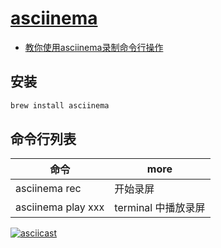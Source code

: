 # [asciinema](https://asciinema.org/)

- [教你使用asciinema录制命令行操作](https://zhuanlan.zhihu.com/p/28423868)

## 安装

```bash
brew install asciinema
```

## 命令行列表

| 命令               | more                |
| ------------------ | ------------------- |
| asciinema rec      | 开始录屏            |
| asciinema play xxx | terminal 中播放录屏 |

[![asciicast](https://asciinema.org/a/132560.png)](https://asciinema.org/a/132560)

